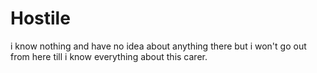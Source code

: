 # Hostile
i know nothing and have no idea about anything there but i won't go out from here till i know everything about this carer.
